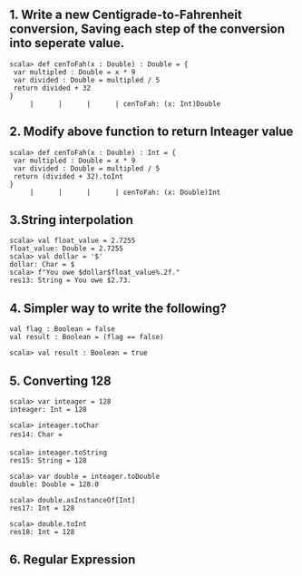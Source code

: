 ## 1. Write a new Centigrade-to-Fahrenheit conversion, Saving each step of the conversion into seperate value.
~~~~~
scala> def cenToFah(x : Double) : Double = {
 var multipled : Double = x * 9
 var divided : Double = multipled / 5
 return divided + 32
}
     |      |      |      | cenToFah: (x: Int)Double
~~~~~
## 2. Modify above function to return Inteager value
~~~~~
scala> def cenToFah(x : Double) : Int = {
 var multipled : Double = x * 9
 var divided : Double = multipled / 5
 return (divided + 32).toInt
}
     |      |      |      | cenToFah: (x: Double)Int
~~~~~
## 3.String interpolation
~~~~~
scala> val float_value = 2.7255
float_value: Double = 2.7255
scala> val dollar = '$'
dollar: Char = $
scala> f"You owe $dollar$float_value%.2f."
res13: String = You owe $2.73.
~~~~~
## 4. Simpler way to write the following?
~~~~
val flag : Boolean = false
val result : Boolean = (flag == false)

scala> val result : Boolean = true
~~~~
## 5. Converting 128
~~~
scala> var inteager = 128
inteager: Int = 128

scala> inteager.toChar
res14: Char = 

scala> inteager.toString
res15: String = 128

scala> var double = inteager.toDouble
double: Double = 128.0

scala> double.asInstanceOf[Int]
res17: Int = 128

scala> double.toInt
res18: Int = 128
~~~
## 6. Regular Expression